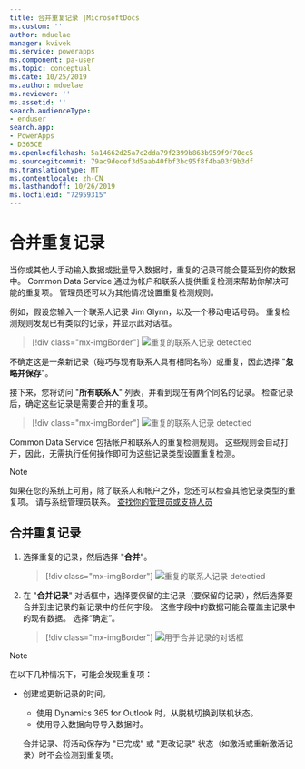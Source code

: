 ```yaml
---
title: 合并重复记录 |MicrosoftDocs
ms.custom: ''
author: mduelae
manager: kvivek
ms.service: powerapps
ms.component: pa-user
ms.topic: conceptual
ms.date: 10/25/2019
ms.author: mduelae
ms.reviewer: ''
ms.assetid: ''
search.audienceType:
- enduser
search.app:
- PowerApps
- D365CE
ms.openlocfilehash: 5a14662d25a7c2dda79f2399b863b959f9f70cc5
ms.sourcegitcommit: 79ac9decef3d5aab40fbf3bc95f8f4ba03f9b3df
ms.translationtype: MT
ms.contentlocale: zh-CN
ms.lasthandoff: 10/26/2019
ms.locfileid: "72959315"
---
```

# <a name="merge-duplicate-records"></a>合并重复记录 

当你或其他人手动输入数据或批量导入数据时，重复的记录可能会蔓延到你的数据中。 Common Data Service 通过为帐户和联系人提供重复检测来帮助你解决可能的重复项。 管理员还可以为其他情况设置重复检测规则。  
  
例如，假设您输入一个联系人记录 Jim Glynn，以及一个移动电话号码。  重复检测规则发现已有类似的记录，并显示此对话框。  
  
 > [!div class="mx-imgBorder"] 
 > ![重复的联系人记录 detectied](media/duplicates-detected.png "重复的联系人记录 detectied")  
  
 不确定这是一条新记录（碰巧与现有联系人具有相同名称）或重复，因此选择 "**忽略并保存**"。  
  
 接下来，您将访问 "**所有联系人**" 列表，并看到现在有两个同名的记录。 检查记录后，确定这些记录是需要合并的重复项。  
 
 > [!div class="mx-imgBorder"] 
 > ![重复的联系人记录 detectied](media/duplicates-detected_1.png "重复的联系人记录 detectied")  
 
Common Data Service 包括帐户和联系人的重复检测规则。 这些规则会自动打开，因此，无需执行任何操作即可为这些记录类型设置重复检测。  
  
> [!NOTE]
>  如果在您的系统上可用，除了联系人和帐户之外，您还可以检查其他记录类型的重复项。 请与系统管理员联系。 [查找你的管理员或支持人员](find-admin.md)  
  
## <a name="merge-duplicate-records"></a>合并重复记录  
  
1. 选择重复的记录，然后选择 "**合并**"。  
  
   > [!div class="mx-imgBorder"] 
   > ![重复的联系人记录 detectied](media/duplicates-detected_2.png "重复的联系人记录 detectied")  
  
2. 在 "**合并记录**" 对话框中，选择要保留的主记录（要保留的记录），然后选择要合并到主记录的新记录中的任何字段。 这些字段中的数据可能会覆盖主记录中的现有数据。 选择“确定”。  
  
     
   > [!div class="mx-imgBorder"] 
   > ![用于合并记录的对话框](media/merge-records-dialog.png "用于合并记录的对话框")  
  
> [!NOTE]
>  在以下几种情况下，可能会发现重复项：  
> 
> - 创建或更新记录的时间。  
>   - 使用 Dynamics 365 for Outlook 时，从脱机切换到联机状态。  
>   - 使用导入数据向导导入数据时。  
> 
>   合并记录、将活动保存为 "已完成" 或 "更改记录" 状态（如激活或重新激活记录）时不会检测到重复项。  
